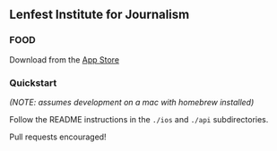 ## Lenfest Institute for Journalism

### FOOD

Download from the [App Store](https://lenfestlab.org/food)

### Quickstart

*(NOTE: assumes development on a mac with homebrew installed)*

Follow the README instructions in the `./ios` and `./api` subdirectories.

Pull requests encouraged!
